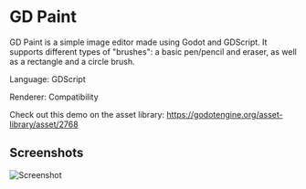 # GD Paint

GD Paint is a simple image editor made using Godot and GDScript.
It supports different types of "brushes": a basic pen/pencil
and eraser, as well as a rectangle and a circle brush.

Language: GDScript

Renderer: Compatibility

Check out this demo on the asset library: https://godotengine.org/asset-library/asset/2768

## Screenshots

![Screenshot](screenshots/gdpaint.png)
